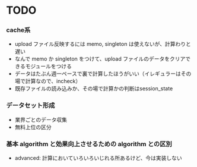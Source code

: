 # TODO

### cache系
- upload ファイル反映するには memo, singleton は使えないが、計算わりと遅い
- なんで memo か singleton をつけて、upload ファイルのデータをクリアできるモジュールをつける
- データはたぶん週一ペースで裏で計算したほうがいい（イレギュラーはその場で計算なので、incheck）
- 既存ファイルの読み込みか、その場で計算かの判断はsession_state

### データセット形成
- 業界ごとのデータ収集
- 無料上位の区分

### 基本 algorithm と効果向上させるための algorithm との区別
- advanced: 計算においていろいろいじれる所あるけど、今は実装しない
